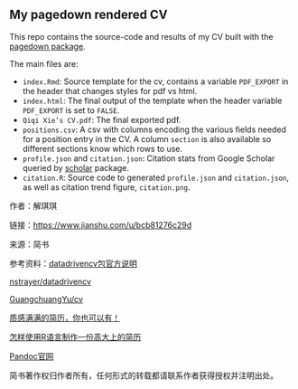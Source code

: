 ## My pagedown rendered CV

This repo contains the source-code and results of my CV built with the [pagedown package](https://pagedown.rbind.io). 

The main files are:

- `index.Rmd`: Source template for the cv, contains a variable `PDF_EXPORT` in the header that changes styles for pdf vs html. 
- `index.html`: The final output of the template when the header variable `PDF_EXPORT` is set to `FALSE`.
- `Qiqi Xie’s CV.pdf`: The final exported pdf. 
- `positions.csv`: A csv with columns encoding the various fields needed for a position entry in the CV. A column `section` is also available so different sections know which rows to use.
- `profile.json` and `citation.json`: Citation stats from Google Scholar queried by [scholar](https://cran.r-project.org/package=scholar) package.
- `citation.R`: Source code to generated `profile.json` and `citation.json`, as well as citation trend figure, `citation.png`.

作者：解琪琪

链接：https://www.jianshu.com/u/bcb81276c29d

来源：简书

参考资料：[datadrivencv包官方说明](http://nickstrayer.me/datadrivencv/)

[nstrayer/datadrivencv](https://github.com/nstrayer/datadrivencv)

[GuangchuangYu/cv](https://github.com/GuangchuangYu/cv)

[质感满满的简历，你也可以有！](https://mp.weixin.qq.com/s/Dz2fa83O_P5QPD8VLR7DRQ)

[怎样使用R语言制作一份高大上的简历](https://www.jianshu.com/p/6739af01d594)

[Pandoc官网](https://pandoc.org/installing.html#macos)

简书著作权归作者所有，任何形式的转载都请联系作者获得授权并注明出处。
